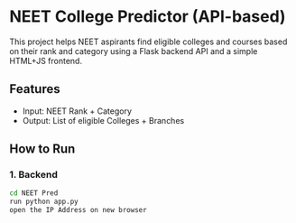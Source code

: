 
# NEET College Predictor (API-based)

This project helps NEET aspirants find eligible colleges and courses based on their rank and category using a Flask backend API and a simple HTML+JS frontend.

## Features
- Input: NEET Rank + Category
- Output: List of eligible Colleges + Branches

## How to Run

### 1. Backend
```bash
cd NEET Pred
run python app.py
open the IP Address on new browser

